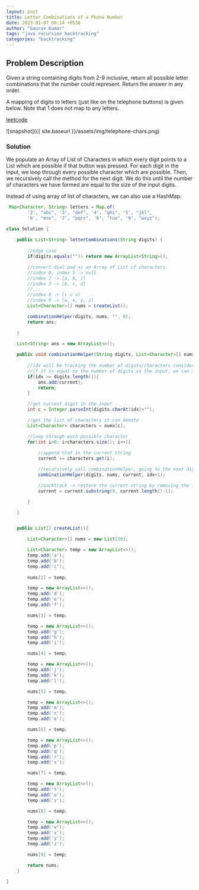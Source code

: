 ```yaml
---
layout: post
title: Letter Combinations of a Phone Number
date: 2023-01-07 00:14 +0530
author: "Gaurav Kumar"
tags: "java recursion backtracking"
categories: "backtracking"
---
```


## Problem Description

Given a string containing digits from 2-9 inclusive, return all possible letter combinations that the number could represent. Return the answer in any order.

A mapping of digits to letters (just like on the telephone buttons) is given below. Note that 1 does not map to any letters.

[leetcode](https://leetcode.com/problems/letter-combinations-of-a-phone-number/description/)

![snapshot]({{ site.baseurl }}/assets/img/telephone-chars.png)

### Solution

We populate an Array of List of Characters in which every digit points to a List<Character> which are possible if that button was pressed. For each digit in the input, we loop through every possible character which are possible. Then, we recursively call the method for the next digit. We do this until the number of characters we have formed are equal to the size of the input digits.  

Instead of using array of list of characters, we can also use a HashMap:

```java
 Map<Character, String> letters = Map.of(
        '2', "abc", '3', "def", '4', "ghi", '5', "jkl", 
        '6', "mno", '7', "pqrs", '8', "tuv", '9', "wxyz");
```

```java
class Solution {
    
    public List<String> letterCombinations(String digits) {
        
        //edge case
        if(digits.equals("")) return new ArrayList<String>();

        //convert dial pad as an Array of List of characters. 
        //index 0, index 1 -> null
        //index 2 -> [a, b, c]
        //index 3 -> [b, c, d]
        //...
        //index 8 -> [t u v]
        //index 9 -> [w, x, y, z]
        List<Character>[] nums = createList();

        combinationHelper(digits, nums, "", 0);
        return ans;
        
    }

    List<String> ans = new ArrayList<>();

    public void combinationHelper(String digits, List<Character>[] nums, String current, int idx){
        
        //idx will be tracking the number of digits/characters considered already
        //if it is equal to the number of digits in the input, we can include that as one of the combinations
        if(idx >= digits.length()){
            ans.add(current);
            return;
        }

        //get current digit in the input
        int c = Integer.parseInt(digits.charAt(idx)+"");

        //get the list of characters it can denote
        List<Character> characters = nums[c];

        //loop through each possible character
        for(int i=0; i<characters.size(); i++){
            
            //append that in the current string
            current += characters.get(i);

            //recursively call combinationHelper, going to the next digit
            combinationHelper(digits, nums, current, idx+1);

            //backtrack -> restore the current string by removing the last character which was appended
            current = current.substring(0, current.length()-1);

        }

    }


    public List[] createList(){

        List<Character>[] nums = new List[10];

        List<Character> temp = new ArrayList<>();
        temp.add('a');
        temp.add('b');
        temp.add('c');
        
        nums[2] = temp;

        temp = new ArrayList<>();
        temp.add('d');
        temp.add('e');
        temp.add('f');

        nums[3] = temp;

        temp = new ArrayList<>();
        temp.add('g');
        temp.add('h');
        temp.add('i');

        nums[4] = temp;

        temp = new ArrayList<>();
        temp.add('j');
        temp.add('k');
        temp.add('l');

        nums[5] = temp;

        temp = new ArrayList<>();
        temp.add('m');
        temp.add('n');
        temp.add('o');

        nums[6] = temp;

        temp = new ArrayList<>();
        temp.add('p');
        temp.add('q');
        temp.add('r');
        temp.add('s');

        nums[7] = temp;

        temp = new ArrayList<>();
        temp.add('t');
        temp.add('u');
        temp.add('v');

        nums[8] = temp;

        temp = new ArrayList<>();
        temp.add('w');
        temp.add('x');
        temp.add('y');
        temp.add('z');

        nums[9] = temp;

        return nums;
    }

}
```
